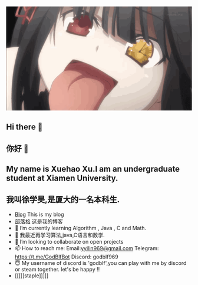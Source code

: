 ![蓝屏](tokisaki-kurumi.gif)
## Hi there 👋
## 你好 👋
<!--
**GodBlf/GodBlf** is a ✨ _special_ ✨ repository because its `README.md` (this file) appears on your GitHub profile.

Here are some ideas to get you started:
-->
## My name is Xuehao Xu.I am an undergraduate student at Xiamen University.
## 我叫徐学昊,是厦大的一名本科生.
- [Blog](https://godblf.blogspot.com/) This is my blog
- [部落格](https://godblf.blogspot.com/) 这是我的博客
- 🌱 I’m currently learning Algorithm , Java , C and Math.
- 🌱 我最近再学习算法,java,C语言和数学.
- 👯 I’m looking to collaborate on open projects
- 📫 How to reach me: Email:yyilin969@gmail.com  Telegram: https://t.me/GodBlfBot  Discord: godblf969
- 😇 My username of discord is 'godblf',you can play with me by discord or steam together. let's be happy !!
- [[[[[staple]]]]]


